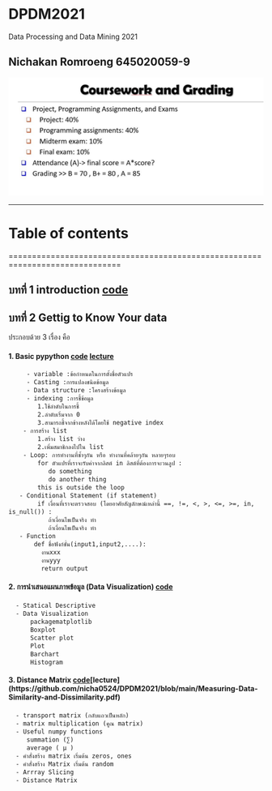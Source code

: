 # DPDM2021
Data Processing and Data Mining 2021
## Nichakan Romroeng 645020059-9


![grading image](DPDM21.JPG)


------------------------------------------------------------------------------
# Table of contents
==============================================================================
## บทที่ 1 introduction [code](https://github.com/nicha0524/DPDM2021/blob/main/intro.ipynb)
 
## บทที่ 2 Gettig to Know Your data
   ประกอบด้วย 3 เรื่อง คือ
  
   #### 1. Basic pypython [code](https://colab.research.google.com/github/nicha0524/DPDM2021/blob/main/Data101_(chapter2).ipynb#scrollTo=JwfbsPsB0U12) [lecture](https://github.com/nicha0524/DPDM2021/blob/main/%E0%B8%AA%E0%B8%A3%E0%B8%B8%E0%B8%9B%E0%B8%9A%E0%B8%97%E0%B8%97%E0%B8%B5%E0%B9%881.pdf)
         - variable :ข้อกำหนดในการตั้งชื่อตัวแปร
         - Casting :การแปลงชนิดข้อมูล
         - Data structure :โครงสร้างข้อมูล
         - indexing :การชี้ข้อมูล
            1.ใช้ลำดับในการชี้
            2.ลำดับเริ่มจาก 0
            3.สามารถชี้จากข้างหลังได้โดยใช้ negative index
        - การสร้าง list
            1.สร้าง list ว่าง
            2.เพิ่มสมาชิกลงไปใน list
        - Loop: การทำงานที่ซ้ำๆกัน หรือ ทำงานที่คล้ายๆกัน หลายๆรอบ
            for ตัวแปรที่เราจะรับค่าจากลิสต์ in ลิสต์ที่ต้องการจะวนลูป :
               do something
               do another thing
            this is outside the loop
       - Conditional Statement (if statement)
            if เงื่อนที่เราจะตรวจสอบ (โดยอาศัยสัญลักษณ์เหล่านี้ ==, !=, <, >, <=, >=, in, is_null()) :
               ถ้าเงื่อนไขเป็นจริง ทำ 
               ถ้าเงื่อนไขเป็นจริง ทำ
       - Function
           def ชื่อฟังก์ชั่น(input1,input2,....):
             งานxxx
             งานyyy
             return output
 #### 2. การนำเสนอแผนภาพข้อมูล (Data Visualization) [code](https://colab.research.google.com/github/nicha0524/DPDM2021/blob/main/Data102_(Chapter2).ipynb#scrollTo=pLC82lzuy38v)
      - Statical Descriptive
      - Data Visualization
          packagematplotlib
          Boxplot
          Scatter plot
          Plot
          Barchart
          Histogram
  #### 3. Distance Matrix [code](https://colab.research.google.com/github/nicha0524/DPDM2021/blob/main/Data103_(chapter2_distance).ipynb)[lecture](https://github.com/nicha0524/DPDM2021/blob/main/Measuring-Data-Similarity-and-Dissimilarity.pdf)
      - transport matrix (กลับแถวเป็นหลัก)
      - matrix multiplication (คูณ matrix)
      - Useful numpy functions
         summation (∑)
         average ( μ )
      - คำสั่งสร้าง matrix เริ่มต้น zeros, ones
      - คำสั่งสร้าง Matrix เริ่มต้น random
      - Arrray Slicing
      - Distance Matrix
      
      
           
